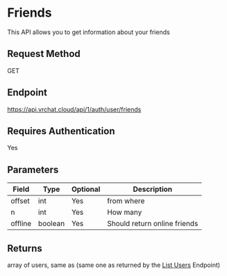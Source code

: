 # Friends

This API allows you to get information about your friends

## Request Method 
GET

## Endpoint
https://api.vrchat.cloud/api/1/auth/user/friends

## Requires Authentication
Yes

## Parameters

Field | Type | Optional | Description
------|------|----------|------------
offset | int | Yes | from where
n | int | Yes | How many
offline | boolean | Yes | Should return online friends

## Returns 
array of users, same as (same one as returned by the [List Users](UserAPI/List.md) Endpoint)